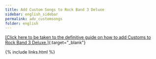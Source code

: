 ```yaml
---
title: Add Custom Songs to Rock Band 3 Deluxe
sidebar: english_sidebar
permalink: adv_customsongs
folder: english
---
```


[[Click here to be taken to the definitive guide on how to add Customs to Rock Band 3 Deluxe.]](https://docs.google.com/document/d/1YwGNT1oPUgfek-p3sLCZv4b-PsO8Yv9eobx5fV6W2vQ/){:target="_blank"}

{% include links.html %}